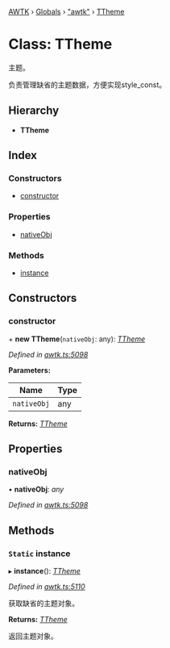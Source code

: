[AWTK](../README.md) › [Globals](../globals.md) › ["awtk"](../modules/_awtk_.md) › [TTheme](_awtk_.ttheme.md)

# Class: TTheme

主题。

负责管理缺省的主题数据，方便实现style\_const。

## Hierarchy

* **TTheme**

## Index

### Constructors

* [constructor](_awtk_.ttheme.md#constructor)

### Properties

* [nativeObj](_awtk_.ttheme.md#nativeobj)

### Methods

* [instance](_awtk_.ttheme.md#static-instance)

## Constructors

###  constructor

\+ **new TTheme**(`nativeObj`: any): *[TTheme](_awtk_.ttheme.md)*

*Defined in [awtk.ts:5098](https://github.com/zlgopen/awtk-binding/blob/066f953/tools/code_gen/js/output/awtk.ts#L5098)*

**Parameters:**

Name | Type |
------ | ------ |
`nativeObj` | any |

**Returns:** *[TTheme](_awtk_.ttheme.md)*

## Properties

###  nativeObj

• **nativeObj**: *any*

*Defined in [awtk.ts:5098](https://github.com/zlgopen/awtk-binding/blob/066f953/tools/code_gen/js/output/awtk.ts#L5098)*

## Methods

### `Static` instance

▸ **instance**(): *[TTheme](_awtk_.ttheme.md)*

*Defined in [awtk.ts:5110](https://github.com/zlgopen/awtk-binding/blob/066f953/tools/code_gen/js/output/awtk.ts#L5110)*

获取缺省的主题对象。

**Returns:** *[TTheme](_awtk_.ttheme.md)*

返回主题对象。
